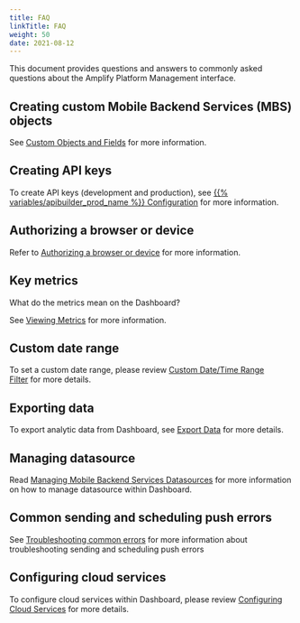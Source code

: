```yaml
---
title: FAQ
linkTitle: FAQ
weight: 50
date: 2021-08-12
---
```


This document provides questions and answers to commonly asked questions about the Amplify Platform Management interface.

## Creating custom Mobile Backend Services (MBS) objects

See [Custom Objects and Fields](/docs/dashboard_guide/managing_applications/managing_mobile_backend_services_datasources/managing_mobile_backend_services_data_objects/) for more information.

## Creating API keys

To create API keys (development and production), see [{{% variables/apibuilder_prod_name %}} Configuration](https://docs.axway.com/bundle/API_Builder_4x_allOS_en/page/project_configuration.html) for more information.

## Authorizing a browser or device

Refer to [Authorizing a browser or device](/docs/getting_started_with_amplify_platform_management/) for more information.

## Key metrics

What do the metrics mean on the Dashboard?

See [Viewing Metrics](/docs/dashboard_guide/managing_applications/viewing_metrics/) for more information.

## Custom date range

To set a custom date range, please review [Custom Date/Time Range Filter](/docs/dashboard_guide/managing_applications/viewing_analytics/) for more details.

## Exporting data

To export analytic data from Dashboard, see [Export Data](/docs/dashboard_guide/managing_applications/viewing_analytics/) for more details.

## Managing datasource

Read [Managing Mobile Backend Services Datasources](/docs/dashboard_guide/managing_applications/managing_mobile_backend_services_datasources/) for more information on how to manage datasource within Dashboard.

## Common sending and scheduling push errors

See [Troubleshooting common errors](/docs/dashboard_guide/managing_applications/managing_mobile_backend_services_datasources/sending_and_scheduling_push_notifications/) for more information about troubleshooting sending and scheduling push errors

## Configuring cloud services

To configure cloud services within Dashboard, please review [Configuring Cloud Services](/docs/dashboard_guide/managing_applications/managing_mobile_backend_services_datasources/configuring_cloud_services/) for more details.